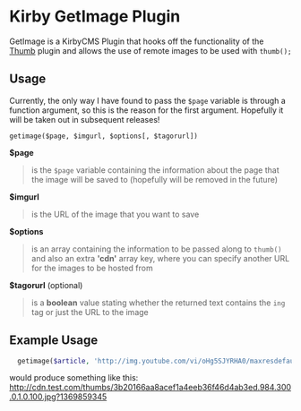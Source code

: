 Kirby GetImage Plugin
=====================

GetImage is a KirbyCMS Plugin that hooks off the functionality of the [Thumb](https://github.com/bastianallgeier/kirbycms-extensions/tree/master/plugins/thumb) plugin and allows the use of remote images to be used with `thumb();`


## Usage

Currently, the only way I have found to pass the `$page` variable is through a function argument, so this is the reason for the first argument. Hopefully it will be taken out in subsequent releases!

```
getimage($page, $imgurl, $options[, $tagorurl])
```

**$page** 
> is the `$page` variable containing the information about the page that the image will be saved to (hopefully will be removed in the future)

**$imgurl** 
>  is the URL of the image that you want to save

**$options** 
>  is an array containing the information to be passed along to `thumb()` and also an extra **'cdn'** array key, where you can specify another URL for the images to be hosted from

**$tagorurl** (optional)
>  is a **boolean** value stating whether the returned text contains the `ing` tag or just the URL to the image

## Example Usage

```php
  getimage($article, 'http://img.youtube.com/vi/oHg5SJYRHA0/maxresdefault.jpg', array('height'=>'300', 'width'=>'984', 'crop'=>true, 'cdn'=>'http://cdn.test.com'), false);
```
would produce something like this:
    http://cdn.test.com/thumbs/3b20166aa8acef1a4eeb36f46d4ab3ed.984.300.0.1.0.100.jpg?1369859345